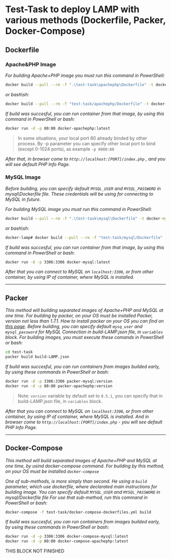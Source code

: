 # Test-Task to deploy LAMP with various methods (Dockerfile, Packer, Docker-Compose)
## Dockerfile
### Apache&PHP Image
_For building Apache+PHP image you must run this command in PowerShell:_
```sh
docker build --pull --rm -f ".\test-task\apachephp\Dockerfile" -t docker-apachephp:latest "test-task\apachephp"
```
_or bash\sh:_
```sh
docker build --pull --rm -f "test-task/apachephp/Dockerfile" -t docker-apachephp:latest "test-task/apachephp"
```
_If build was succesful, you can run container from that image, by using this command in PowerShell or bash:_
```sh
docker run -d -p 80:80 docker-apachephp:latest
```
> In some situations, your local port 80 already binded by other process. By -p parameter you can specify other local port to bind (except 0-1024 ports), as example `-p 8080:80`

_After that, in browser come to `http://localhost:[PORT]/index.php` , and you will see default PHP Info Page._


### MySQL Image

_Before building, you can specify default `MYSQL_USER` and `MYSQL_PASSWORD` in mysql\Dockerfile file. These credentials will be using for connecting to MySQL in future._

_For building MySQL image you must run this command in PowerShell:_
```cmd
docker build --pull --rm -f ".\test-task\mysql\Dockerfile" -t docker-mysql:latest "test-task\mysql"
```
_or bash\sh:_
```sh
docker-lamp# docker build --pull --rm -f "test-task/mysql/Dockerfile" -t docker-mysql:latest "test-task/mysql"
```
_If build was succesful, you can run container from that image, by using this command in PowerShell or bash:_
```sh
docker run -d -p 3306:3306 docker-mysql:latest
```
_After that you can connect to MySQL on `localhost:3306`, or from other container, by using IP of container, where MySQL is installed._
____________
## Packer

_This method will building separated images of Apache+PHP and MySQL at one time._
_For building by packer, on your OS must be installed Packer, version not less than 1.7.1._ _How to install packer on your OS you can find on [this page](https://learn.hashicorp.com/tutorials/packer/getting-started-install)._ _Before building, you can specify default `mysq_user` and `mysql_password` for MySQL Connection in build-LAMP.json file, in `variables` block._
_For building images, you must execute these comands in PowerShell or bash:_
```sh
cd test-task
packer build build-LAMP.json
```
_If build was succesful, you can run containers from images builded early, by using these commands in PowerShell or bash:_
```sh
docker run -d -p 3306:3306 packer-mysql:version
docker run -d -p 80:80 packer-apachephp:version
```
>Note: `version` variable by default set to `0.5.1`, you can specify that in build-LAMP.json file, in `variables` block.

_After that you can connect to MySQL on `localhost:3306`, or from other container, by using IP of container, where MySQL is installed. And in browser come to `http://localhost:[PORT]/index.php` - you will see default PHP Info Page._
____________
## Docker-Compose

_This method will build separated images of Apache+PHP and MySQL at one time, by usind docker-compose command. For building by this method, on your OS must be installed `docker-compose`_

_One of sub-methods, is more simply than second. He using a `build` parameter, which use dockerfile, where declarated main instructions for building image._ _You can specify default `MYSQL_USER` and `MYSQL_PASSWORD` in mysql/Dockerfile file_
_For use that sub-method, run this command in PowerShell or bash:_
```sh
docker-compose -f test-task/docker-compose-dockerfiles.yml build
```
_If build was succesful, you can run containers from images builded early, by using these commands in PowerShell or bash:_
```sh
docker run -d -p 3306:3306 docker-compose-mysql:latest
docker run -d -p 80:80 docker-compose-apachephp:latest
```

THIS BLOCK NOT FINISHED
